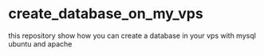 # create_database_on_my_vps
this repository show how you can create a database in your vps with mysql ubuntu and apache
